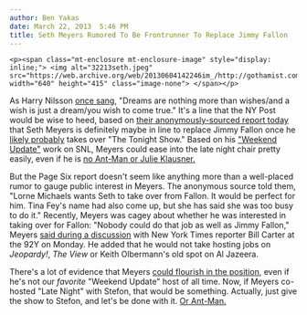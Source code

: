 ```yaml
---
author: Ben Yakas
date: March 22, 2013  5:46 PM
title: Seth Meyers Rumored To Be Frontrunner To Replace Jimmy Fallon
---
```



	
	
	
	<p><span class="mt-enclosure mt-enclosure-image" style="display: inline;"> <img alt="32213seth.jpeg" src="https://web.archive.org/web/20130604142246im_/http://gothamist.com/attachments/byakas/32213seth.jpeg" width="640" height="415" class="image-none"> </span></p>

<p>As Harry Nilsson <a href="https://web.archive.org/web/20130604142246/http://www.youtube.com/watch?v=-ePPd-EQ19U">once sang</a>, &quot;Dreams are nothing more than wishes/and a wish is just a dream/you wish to come true.&quot; It&apos;s a line that the NY Post would be wise to heed, based on <a href="https://web.archive.org/web/20130604142246/http://www.nypost.com/p/pagesix/late_night_seth_J7RplneQOrOZPc167GeAtI">their anonymously-sourced report today</a> that Seth Meyers is definitely maybe in line to replace Jimmy Fallon once he <a href="https://web.archive.org/web/20130604142246/http://gothamist.com/2013/03/22/so_albany_tonight_show_with_jimmy_f.php">likely probably</a> takes over &quot;The Tonight Show.&quot; Based on his <a href="https://web.archive.org/web/20130604142246/http://gothamist.com/tags/snl">&quot;Weekend Update&quot;</a> work on SNL, Meyers could ease into the late night chair pretty easily, even if he is <a href="https://web.archive.org/web/20130604142246/http://gothamist.com/2013/03/20/the_top_15_candidates_to_replace_ji.php">no Ant-Man or Julie Klausner.</a></p>

<p>But the Page Six report doesn&apos;t seem like anything more than a well-placed rumor to gauge public interest in Meyers. The anonymous source told them, &quot;Lorne Michaels wants Seth to take over from Fallon. It would be perfect for him. Tina Fey&apos;s name had also come up, but she has said she was too busy to do it.&quot; Recently, Meyers was cagey about whether he was interested in taking over for Fallon: &quot;Nobody could do that job as well as Jimmy Fallon,&quot; Meyers <a href="https://web.archive.org/web/20130604142246/http://www.huffingtonpost.com/2013/03/19/seth-meyers-snl-should-end-when-lorne-michaels-retires_n_2907527.html">said during a discussion</a> with New York Times reporter Bill Carter at the 92Y on Monday. He added that he would not take hosting jobs on <em>Jeopardy!</em>, <em>The View</em> or Keith Olbermann&apos;s old spot on Al Jazeera. </p>

<p>There&apos;s a lot of evidence that Meyers <a href="https://web.archive.org/web/20130604142246/http://www.hollywood.com/news/tv/55005164/seth-meyers-replacing-jimmy-fallon-tonight-show">could flourish in the position</a>, even if he&apos;s not our <em>favorite</em> &quot;Weekend Update&quot; host of all time. Now, if Meyers co-hosted &quot;Late Night&quot; with Stefon, that would be something. Actually, just give the show to Stefon, and let&apos;s be done with it. <a href="https://web.archive.org/web/20130604142246/http://gothamist.com/2013/03/20/the_top_15_candidates_to_replace_ji.php">Or Ant-Man.</a> </p>
	
	
	
	
	
